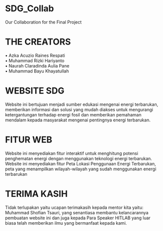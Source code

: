 # SDG_Collab
Our Collaboration for the Final Project

# THE CREATORS
• Azka Acuzio Raines Respati <br>
• Muhammad Rizki Hariyanto <br>
• Naurah Claradinda Aulia Pane <br>
• Muhammad Bayu Khayatullah <br>

# WEBSITE SDG
Website ini bertujuan menjadi sumber edukasi mengenai energi terbarukan, memberikan informasi dan solusi yang mudah diakses untuk mengurangi ketergantungan terhadap energi fosil dan memberikan pemahaman mendalam kepada masyarakat mengenai pentingnya energi terbarukan.

# FITUR WEB
Website ini menyediakan fitur interaktif untuk menghitung potensi penghematan energi dengan menggunakan teknologi energi terbarukan.
Website ini menyediakan fitur Peta Lokasi Penggunaan Energi Terbarukan, peta yang menampilkan wilayah-wilayah yang sudah menggunakan energi terbarukan

# TERIMA KASIH
Tidak terlupakan yaitu ucapan terimakasih kepada mentor kita yaitu: Muhammad Shofian Tsauri, yang senantiasa membantu kelancarannya pembuatan website ini dan juga kepada Para Speaker HITLAB yang luar biasa telah memberikan ilmu yang bermanfaat kepada kami.



